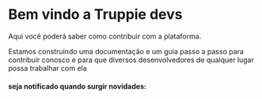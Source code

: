 # Bem vindo a Truppie devs
 
Aqui você poderá saber como contribuir com a plataforma.

Estamos construindo uma documentação e um guia passo a passo para contribuir conosco
e para que diversos desenvolvedores de qualquer lugar possa trabalhar com ela

#### seja notificado quando surgir novidades: